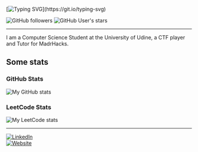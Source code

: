 [![Typing SVG](https://readme-typing-svg.demolab.com?font=Inter&pause=1000&color=F7F7F7&center=true&vCenter=true&width=435&lines=Hi!+I'm+Federico+%F0%9F%91%8B%F0%9F%8F%BB;Welcome+to+my+GitHub!)](https://git.io/typing-svg)

![GitHub followers](https://img.shields.io/github/followers/mrBymax)
![GitHub User's stars](https://img.shields.io/github/stars/mrBymax)

---

I am a Computer Science Student at the University of Udine, a CTF player and Tutor for MadrHacks. 

## Some stats
### GitHub Stats
![My GitHub stats](https://github-readme-stats.vercel.app/api?username=mrBymax&show_icons=true&hide_rank=true&theme=dracula)

### LeetCode Stats
![My LeetCode stats](https://leetcard.jacoblin.cool/mrBymax?theme=dark&font=Fira%20Mono)

---

<a href="https://www.linkedin.com/in/federico-bertossi/">
  <img alt="LinkedIn" src="https://img.shields.io/badge/LinkedIn-0077B5?style=for-the-badge&logo=LinkedIn">
</a>
</br>

<a href="https://www.federicobertossi.com">
  <img alt="Website" src="https://img.shields.io/website?url=https%3A%2F%2Fwww.federicobertossi.com&label=My%20Website%20is%20">
</a>


